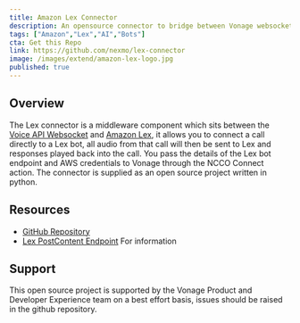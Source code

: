 ```yaml
---
title: Amazon Lex Connector
description: An opensource connector to bridge between Vonage websockets and Amazon Lex
tags: ["Amazon","Lex","AI","Bots"]
cta: Get this Repo
link: https://github.com/nexmo/lex-connector
image: /images/extend/amazon-lex-logo.jpg
published: true
---
```


## Overview
The Lex connector is a middleware component which sits between the [Voice API Websocket](https://developer.nexmo.com/voice/voice-api/guides/websockets) and [Amazon Lex](https://aws.amazon.com/lex/), it allows you to connect a call directly to a Lex bot, all audio from that call will then be sent to Lex and responses played back into the call. You pass the details of the Lex bot endpoint and AWS credentials to Vonage through the NCCO Connect action.
The connector is supplied as an open source project written in python.

## Resources
* [GitHub Repository](https://github.com/nexmo/lex-connector)
* [Lex PostContent Endpoint](https://docs.aws.amazon.com/lex/latest/dg/API_runtime_PostContent.html) For information

## Support
This open source project is supported by the Vonage Product and Developer Experience team on a best effort basis, issues should be raised in the github repository.

